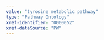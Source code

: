```yaml
---
value: "tyrosine metabolic pathway"
type: "Pathway Ontology"
xref-identifier: "0000052"
xref-dataSource: "PW"
---
```

